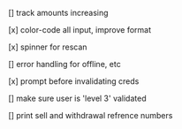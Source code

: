 [] track amounts increasing

[x] color-code all input, improve format

[x] spinner for rescan

[] error handling for offline, etc

[x] prompt before invalidating creds

[] make sure user is 'level 3' validated 

[] print sell and withdrawal refrence numbers
